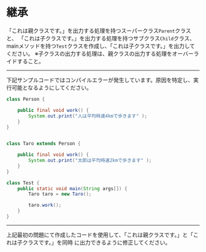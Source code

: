 # 継承

 「これは親クラスです。」を出力する処理を持つスーパークラス`Parent`クラスと、
 「これは子クラスです。」を出力する処理を持つサブクラス`Child`クラス、
 mainメソッドを持つ`Test`クラスを作成し、「これは子クラスです。」を出力してください。
 ※子クラスの出力する処理は、親クラスの出力する処理をオーバーライドすること。

---

下記サンプルコードではコンパイルエラーが発生しています。原因を特定し、実行可能となるようにしてください。

```Person.java
class Person {

	public final void work() {
		System.out.print("人は平均時速4kmで歩きます" );
	}
}
```

```Taro.java

class Taro extends Person {

	public final void work() {
		System.out.print("太郎は平均時速2kmで歩きます" );
	}
}
```

```Test.java
class Test {
	public static void main(String args[]) {
		Taro taro = new Taro();

		taro.work();
	}
}
```

---
上記最初の問題にて作成したコードを使用して、「これは親クラスです。」と「これは子クラスです。」を同時
に出力できるように修正してください。

